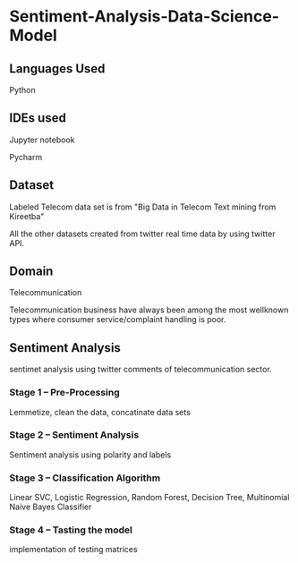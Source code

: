 # Sentiment-Analysis-Data-Science-Model

## Languages Used
Python

## IDEs used
Jupyter notebook

Pycharm

## Dataset

Labeled Telecom data set is from "Big Data in Telecom Text mining from Kireetba" 

All the other datasets created from twitter real time data by using twitter API. 

## Domain

Telecommunication 

Telecommunication business have always been among the most wellknown types where consumer service/complaint handling is poor.

## Sentiment Analysis

sentimet analysis using twitter comments of telecommunication sector.

### Stage 1 – Pre-Processing
Lemmetize, clean the data, concatinate data sets

### Stage 2 – Sentiment Analysis
Sentiment analysis using polarity and labels

### Stage 3 – Classification Algorithm
Linear SVC, Logistic Regression, Random Forest, Decision Tree, Multinomial Naive Bayes Classifier

### Stage 4 – Tasting the model
implementation of testing matrices


